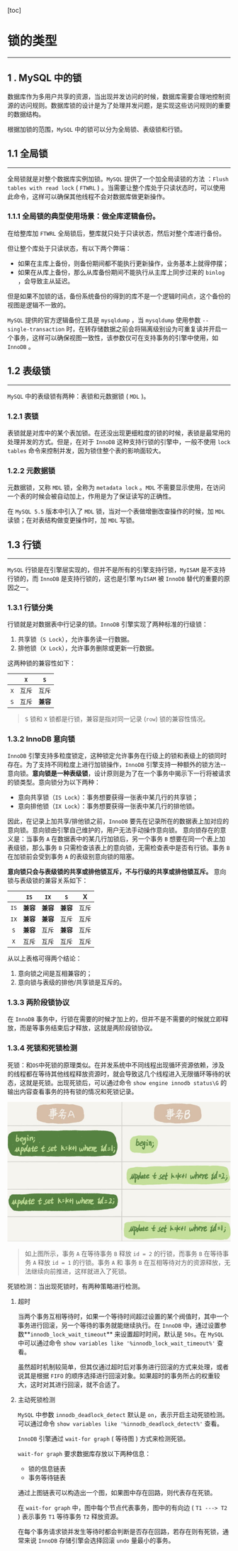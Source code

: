[toc]

# 锁的类型

-------------------------------

## 1 . MySQL 中的锁

数据库作为多用户共享的资源，当出现并发访问的时候，数据库需要合理地控制资源的访问规则。数据库锁的设计是为了处理并发问题，是实现这些访问规则的重要的数据结构。

根据加锁的范围，`MySQL` 中的锁可以分为全局锁、表级锁和行锁。

## 1.1 全局锁

--------------------

全局锁就是对整个数据库实例加锁。`MySQL` 提供了一个加全局读锁的方法 ：`Flush tables with read lock` ( `FTWRL` ) 。当需要让整个库处于只读状态时，可以使用此命令，这样可以确保其他线程不会对数据库做更新操作。

### 1.1.1 全局锁的典型使用场景：做全库逻辑备份。

在给整库加 `FTWRL` 全局锁后，整库就只处于只读状态，然后对整个库进行备份。

但让整个库处于只读状态，有以下两个弊端：

-   如果在主库上备份，则备份期间都不能执行更新操作，业务基本上就得停摆；
-   如果在从库上备份，那么从库备份期间不能执行从主库上同步过来的 `binlog` ，会导致主从延迟。

但是如果不加锁的话，备份系统备份的得到的库不是一个逻辑时间点，这个备份的视图是逻辑不一致的。

`MySQL` 提供的官方逻辑备份工具是 `mysqldump` ，当 `mysqldump` 使用参数 `--single-transaction` 时，在转存储数据之前会将隔离级别设为可重复读并开启一个事务，这样可以确保视图一致性，该参数仅可在支持事务的引擎中使用，如 `InnoDB` 。

## 1.2 表级锁

-------------------------------------

`MySQL` 中的表级锁有两种：表锁和元数据锁 ( `MDL` )。

### 1.2.1 表锁

表锁就是对库中的某个表加锁。在还没出现更细粒度的锁的时候，表锁是最常用的处理并发的方式。但是，在对于 `InnoDB` 这种支持行锁的引擎中，一般不使用 `lock tables` 命令来控制并发，因为锁住整个表的影响面较大。

### 1.2.2 元数据锁

元数据锁，又称 `MDL` 锁，全称为 `metadata lock` 。`MDL` 不需要显示使用，在访问一个表的时候会被自动加上，作用是为了保证读写的正确性。

在 `MySQL 5.5` 版本中引入了 `MDL` 锁，当对一个表做增删改查操作的时候，加 `MDL` 读锁；在对表结构做变更操作时，加 `MDL` 写锁。



## 1.3 行锁

-------------------------------

`MySQL` 行锁是在引擎层实现的，但并不是所有的引擎支持行锁，`MyISAM` 是不支持行锁的，而 `InnoDB` 是支持行锁的，这也是引擎 `MyISAM` 被 `InnoDB` 替代的重要的原因之一。

### 1.3.1 行锁分类

行锁就是对数据表中行记录的锁。`InnoDB` 引擎实现了两种标准的行级锁：

1.  共享锁（`S Lock`），允许事务读一行数据。
2.  排他锁（`X Lock`），允许事务删除或更新一行数据。

这两种锁的兼容性如下：

|      | `X`  |   `S`    |
| :--: | :--: | :------: |
| `X`  | 互斥 |   互斥   |
| `S`  | 互斥 | **兼容** |

>   `S` 锁和 `X` 锁都是行锁，兼容是指对同一记录 (`row`) 锁的兼容性情况。

### 1.3.2 InnoDB 意向锁

`InnoDB` 引擎支持多粒度锁定，这种锁定允许事务在行级上的锁和表级上的锁同时存在。为了支持不同粒度上进行加锁操作，`InnoDB` 引擎支持一种额外的锁方法--意向锁。**意向锁是一种表级锁**，设计原则是为了在一个事务中揭示下一行将被请求的锁类型。意向锁分为以下两种：

-   意向共享锁（`IS Lock`）：事务想要获得一张表中某几行的共享锁；
-   意向排他锁（`IX Lock`）：事务想要获得一张表中某几行的排他锁。

因此，在记录上加共享/排他锁之前，`InnoDB` 要先在记录所在的数据表上加对应的意向锁。意向锁由引擎自己维护的，用户无法手动操作意向锁。
意向锁存在的意义是：当事务 `A` 在数据表中的某几行加锁后，另一个事务 `B` 想要在同一个表上加表级锁，那么事务 `B` 只需检查该表上的意向锁，无需检查表中是否有行锁。事务 `B` 在加锁前会受到事务 `A` 的表级别意向锁的阻塞。  

**意向锁只会与表级锁的共享或排他锁互斥，不与行级的共享或排他锁互斥。** 意向锁与表级锁的兼容关系如下：

|      |   `IS`   |   `IX`   |   `S`    |  X   |
| :--: | :------: | :------: | :------: | :--: |
| `IS` | **兼容** | **兼容** | **兼容** | 互斥 |
| `IX` | **兼容** | **兼容** |   互斥   | 互斥 |
| `S`  | **兼容** |   互斥   | **兼容** | 互斥 |
| `X`  |   互斥   |   互斥   |   互斥   | 互斥 |

从以上表格可得两个结论：

1.  意向锁之间是互相兼容的；
2.  意向锁与表级的排他/共享锁是互斥的。



### 1.3.3 两阶段锁协议

在 `InnoDB` 事务中，行锁在需要的时候才加上的，但并不是不需要的时候就立即释放，而是等事务结束后才释放，这就是两阶段锁协议。

### 1.3.4 死锁和死锁检测

死锁：和`OS`中死锁的原理类似。在并发系统中不同线程出现循环资源依赖，涉及的线程都在等待其他线程释放资源时，就会导致这几个线程进入无限循环等待的状态，这就是死锁。出现死锁后，可以通过命令 `show engine innodb status\G` 的输出内容查看事务的持有锁的情况和死锁记录。

![](.\pictures\lock.png)

>   如上图所示，事务 `A` 在等待事务 `B` 释放 `id = 2` 的行锁，而事务 `B` 在等待事务 `A` 释放 `id = 1` 的行锁。事务 `A` 和 事务 `B` 在互相等待对方的资源释放，无法继续向前推进，这样就进入了死锁。 

死锁检测：当出现死锁时，有两种策略进行检测。

1.  超时

    当两个事务互相等待时，如果一个等待时间超过设置的某个阀值时，其中一个事务进行回滚，另一个等待的事务就能继续执行。在 `InnoDB` 中，通过设置参数**`innodb_lock_wait_timeout`** 来设置超时时间，默认是 `50s`。在 `MySQL` 中可以通过命令 `show variables like '%innodb_lock_wait_timeout%'` 查看。

    虽然超时机制较简单，但其仅通过超时后对事务进行回滚的方式来处理，或者说其是根据 `FIFO` 的顺序选择进行回滚对象。如果超时的事务所占的权重较大，这时对其进行回滚，就不合适了。

2.  主动死锁检测

    `MySQL` 中参数 `innodb_deadlock_detect` 默认是 `on`，表示开启主动死锁检测。可以通过命令 `show variables like '%innodb_deadlock_detect%'` 查看。

    `InnoDB` 引擎通过 `wait-for graph` ( 等待图 ) 方式来检测死锁。

    `wait-for graph` 要求数据库存放以下两种信息：

    -   锁的信息链表
    -   事务等待链表

    通过上图链表可以构造出一个图，如果图中存在回路，则代表存在死锁。

    在 `wait-for graph` 中，图中每个节点代表事务，图中的有向边 ( `T1 ---> T2` ) 表示事务 `T1` 等待事务 `T2` 释放资源。

    在每个事务请求锁并发生等待时都会判断是否存在回路，若存在则有死锁，通常来说 `InnoDB` 存储引擎会选择回滚 `undo` 量最小的事务。

